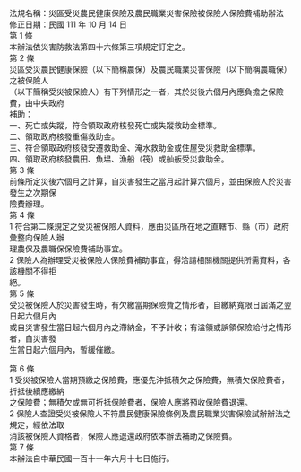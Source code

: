 法規名稱：災區受災農民健康保險及農民職業災害保險被保險人保險費補助辦法  
修正日期：民國 111 年 10 月 14 日  
第 1 條  
本辦法依災害防救法第四十六條第三項規定訂定之。  
第 2 條  
災區受災農民健康保險（以下簡稱農保）及農民職業災害保險（以下簡稱農職保）之被保險人  
（以下簡稱受災被保險人）有下列情形之一者，其於災後六個月內應負擔之保險費，由中央政府  
補助：  
一、死亡或失蹤，符合領取政府核發死亡或失蹤救助金標準。  
二、領取政府核發重傷救助金。  
三、符合領取政府核發安遷救助金、淹水救助金或住屋受災救助金標準。  
四、領取政府核發農田、魚塭、漁船（筏）或舢舨受災救助金。  
第 3 條  
前條所定災後六個月之計算，自災害發生之當月起計算六個月，並由保險人於災害發生之次期保  
險費辦理。  
第 4 條  
1 符合第二條規定之受災被保險人資料，應由災區所在地之直轄市、縣（市）政府彙整向保險人辦  
理農保及農職保保險費補助事宜。  
2 保險人為辦理受災被保險人保險費補助事宜，得洽請相關機關提供所需資料，各該機關不得拒  
絕。  
第 5 條  
受災被保險人於災害發生時，有欠繳當期保險費之情形者，自繳納寬限日屆滿之翌日起六個月內  
或自災害發生當日起六個月內之滯納金，不予計收；有溢領或誤領保險給付之情形者，自災害發  
生當日起六個月內，暫緩催繳。  


第 6 條  
1 受災被保險人當期預繳之保險費，應優先沖抵積欠之保險費，無積欠保險費者，折抵後續應繳納  
之保險費；無積欠或無可折抵保險費者，保險人應將預收保險費退還。  
2 保險人查證受災被保險人不符農民健康保險條例及農民職業災害保險試辦辦法之規定，經依法取  
消該被保險人資格者，保險人應退還政府依本辦法補助之保險費。  
第 7 條  
本辦法自中華民國一百十一年六月十七日施行。  



